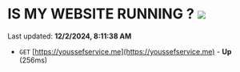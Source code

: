 # IS MY WEBSITE RUNNING ? [![](https://img.shields.io/static/v1?label=Sponsor&message=%E2%9D%A4&logo=GitHub&color=%23fe8e86)](https://github.com/sponsors/Youssef-Lehmam)

Last updated: **12/2/2024, 8:11:38 AM**

- `GET` [https://youssefservice.me](https://youssefservice.me) - **Up** (256ms)
